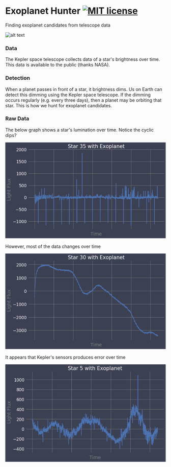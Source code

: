 # Exoplanet Hunter [![MIT license](http://img.shields.io/badge/license-MIT-brightgreen.svg)](http://opensource.org/licenses/MIT)
Finding exoplanet candidates from telescope data

![alt text](http://s1.ibtimes.com/sites/www.ibtimes.com/files/styles/embed/public/2018/03/15/kepler-space-telescope.jpg "Kepler Space Telescope")

### Data
The Kepler space telescope collects data of a star's brightness over time. This data is available to the public (thanks NASA).

### Detection
When a planet passes in front of a star, it brightness dims. Us on Earth can detect this dimming using the Kepler space telescope. If the dimming occurs regularly (e.g. every three days), then a planet may be orbiting that star. This is how we hunt for exoplanet candidates.

### Raw Data
The below graph shows a star's lumination over time. Notice the cyclic dips?

![alt text](/images/exo35.png "Exoplanet")

However, most of the data changes over time

![alt text](/images/exo30.png "Exoplanet")

It appears that Kepler's sensors produces error over time

![alt text](/images/exo5.png "Exoplanet")
